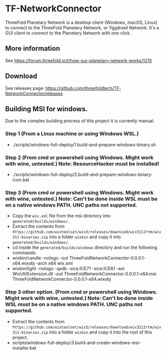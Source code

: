 # TF-NetworkConnector
ThreeFold Planetary Network is a desktop client (Windows, macOS, Linux) to connect to the ThreeFold Planetary Network, or Yggdrasil Network. It's a GUI client to connect to the Planetary Network with one click.


## More information
See https://forum.threefold.io/t/how-our-planetary-network-works/1210

## Download 
See releases page: https://github.com/threefoldtech/TF-NetworkConnector/releases

## Building MSI for windows.
Due to the complex building process of this project it is currently manual. 

### Step 1 (From a Linux machine or using Windows WSL.)
- ./scripts/windows-full-deploy/1.build-and-prepare-windows-binary.sh

### Step 2 (From cmd or powershell using Windows. Might work with wine, untested.) Note: ResourceHacker must be installed!
- ./scripts/windows-full-deploy/2.build-and-prepare-windows-binary-icon.bat

### Step 3 (From cmd or powershell using Windows. Might work with wine, untested.) Note: Can't be done inside WSL must be on a native windows PATH. UNC paths not supported.
- Copy the `wix.xml` file from the msi directory into `generated/builds/windows/`.
- Extract the contents from `https://github.com/wixtoolset/wix3/releases/download/wix3112rtm/wix311-binaries.zip` into a folder `wixbin` and copy it into `generated/builds/windows/`.
- cd inside the `generated/builds/windows` directory and run the following commands:
- wixbin/candle -nologo -out ThreeFoldNetworkConnector-0.0.0.1-x64.wixobj -arch x64 wix.xml
- wixbin/light -nologo -spdb -sice:ICE71 -sice:ICE61 -ext WixUtilExtension.dll -out ThreeFoldNetworkConnector-0.0.0.1-x64.msi ThreeFoldNetworkConnector-0.0.0.1-x64.wixobj

### Step 3 other option. (From cmd or powershell using Windows. Might work with wine, untested.) Note: Can't be done inside WSL must be on a native windows PATH. UNC paths not supported.
- Extract the contents from `https://github.com/wixtoolset/wix3/releases/download/wix3112rtm/wix311-binaries.zip` into a folder `wixbin` and copy it into the root of this project.
- scripts\windows-full-deploy\3.build-and-create-windows-msi-installer.bat